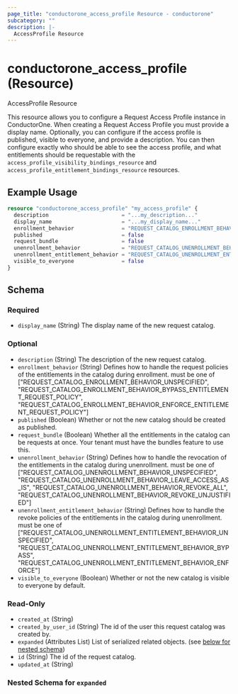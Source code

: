 ```yaml
---
page_title: "conductorone_access_profile Resource - conductorone"
subcategory: ""
description: |-
  AccessProfile Resource
---
```


# conductorone_access_profile (Resource)

AccessProfile Resource

This resource allows you to configure a Request Access Profile instance in ConductorOne.
When creating a Request Access Profile you must provide a display name. Optionally, you can configure if the access profile is published, visible to everyone, and provide a description.
You can then configure exactly who should be able to see the access profile, and what entitlements should be requestable with the `access_profile_visibility_bindings_resource`
and `access_profile_entitlement_bindings_resource` resources.

## Example Usage

```terraform
resource "conductorone_access_profile" "my_access_profile" {
  description                       = "...my_description..."
  display_name                      = "...my_display_name..."
  enrollment_behavior               = "REQUEST_CATALOG_ENROLLMENT_BEHAVIOR_UNSPECIFIED"
  published                         = false
  request_bundle                    = false
  unenrollment_behavior             = "REQUEST_CATALOG_UNENROLLMENT_BEHAVIOR_UNSPECIFIED"
  unenrollment_entitlement_behavior = "REQUEST_CATALOG_UNENROLLMENT_ENTITLEMENT_BEHAVIOR_BYPASS"
  visible_to_everyone               = false
}
```

<!-- schema generated by tfplugindocs -->
## Schema

### Required

- `display_name` (String) The display name of the new request catalog.

### Optional

- `description` (String) The description of the new request catalog.
- `enrollment_behavior` (String) Defines how to handle the request policies of the entitlements in the catalog during enrollment. must be one of ["REQUEST_CATALOG_ENROLLMENT_BEHAVIOR_UNSPECIFIED", "REQUEST_CATALOG_ENROLLMENT_BEHAVIOR_BYPASS_ENTITLEMENT_REQUEST_POLICY", "REQUEST_CATALOG_ENROLLMENT_BEHAVIOR_ENFORCE_ENTITLEMENT_REQUEST_POLICY"]
- `published` (Boolean) Whether or not the new catalog should be created as published.
- `request_bundle` (Boolean) Whether all the entitlements in the catalog can be requests at once. Your tenant must have the bundles feature to use this.
- `unenrollment_behavior` (String) Defines how to handle the revocation of the entitlements in the catalog during unenrollment. must be one of ["REQUEST_CATALOG_UNENROLLMENT_BEHAVIOR_UNSPECIFIED", "REQUEST_CATALOG_UNENROLLMENT_BEHAVIOR_LEAVE_ACCESS_AS_IS", "REQUEST_CATALOG_UNENROLLMENT_BEHAVIOR_REVOKE_ALL", "REQUEST_CATALOG_UNENROLLMENT_BEHAVIOR_REVOKE_UNJUSTIFIED"]
- `unenrollment_entitlement_behavior` (String) Defines how to handle the revoke policies of the entitlements in the catalog during unenrollment. must be one of ["REQUEST_CATALOG_UNENROLLMENT_ENTITLEMENT_BEHAVIOR_UNSPECIFIED", "REQUEST_CATALOG_UNENROLLMENT_ENTITLEMENT_BEHAVIOR_BYPASS", "REQUEST_CATALOG_UNENROLLMENT_ENTITLEMENT_BEHAVIOR_ENFORCE"]
- `visible_to_everyone` (Boolean) Whether or not the new catalog is visible to everyone by default.

### Read-Only

- `created_at` (String)
- `created_by_user_id` (String) The id of the user this request catalog was created by.
- `expanded` (Attributes List) List of serialized related objects. (see [below for nested schema](#nestedatt--expanded))
- `id` (String) The id of the request catalog.
- `updated_at` (String)

<a id="nestedatt--expanded"></a>
### Nested Schema for `expanded`
